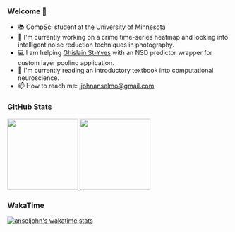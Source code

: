 ### Welcome 👋
- 📚 CompSci student at the University of Minnesota
- 🔭 I'm currently working on a crime time-series heatmap and looking into intelligent noise reduction techniques in photography.
- 💻 I am helping [Ghislain St-Yves](https://github.com/styvesg) with an NSD predictor wrapper for custom layer pooling application.
- 🌱 I'm currently reading an introductory textbook into computational neuroscience.
- 📫 How to reach me: jjohnanselmo@gmail.com

### GitHub Stats
<a href="https://github.com/anseljohn">
  <img height="160em" src="https://github-readme-stats.vercel.app/api?username=anseljohn&amp;show_icons=true&amp;include_all_commits=true&count_private=true&amp;custom_title=GitHub+Stats&amp;theme=gotham" data-canonical-src="https://github-readme-stats.vercel.app/api?username=anseljohn&amp;show_icons=true&amp;include_all_commits=true&amp;custom_title=GitHub+Stats&amp;theme=vue" style="max-width:100%;">

  <img height="160em" src="https://github-readme-stats.vercel.app/api/top-langs/?username=anseljohn&amp;layout=compact&amp;theme=gotham&exclude_repo=dotfiles&hide=jupyter%20notebook&langs_count=6" data-canonical-src="https://github-readme-stats.vercel.app/api/top-langs/?username=anseljohn&amp;layout=compact&amp;theme=vue" style="max-width:100%;">
</a>

### WakaTime
[![anseljohn's wakatime stats](https://github-readme-stats.vercel.app/api/wakatime?username=anseljohn&theme=gotham&v=2&langs_count=8)](https://github.com/anuraghazra/github-readme-stats)
